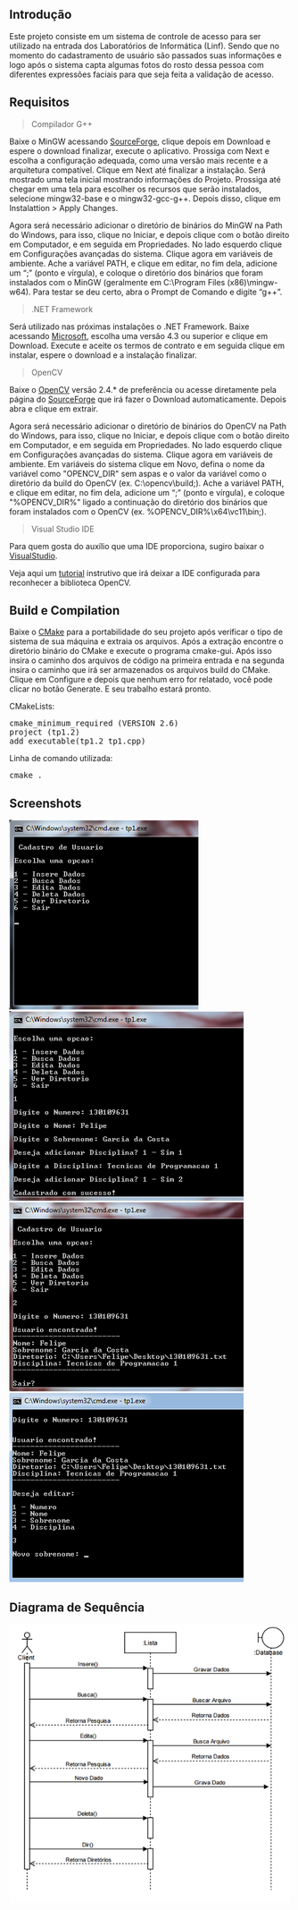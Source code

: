 <h2>Introdução</h2>

Este projeto consiste em um sistema de controle de acesso para ser utilizado na entrada dos Laboratórios de Informática (Linf). Sendo que no momento do cadastramento de usuário são passados suas informações e logo após o sistema capta algumas fotos do rosto dessa pessoa com diferentes expressões faciais para que seja feita a validação de acesso.

<h2>Requisitos</h2>

> Compilador G++

Baixe o MinGW acessando <a href="https://sourceforge.net/projects/mingw-w64/">SourceForge</a>, clique depois em Download e espere o download finalizar, execute o aplicativo. Prossiga com Next e escolha a configuração adequada, como uma versão mais recente e a arquitetura compatível. Clique em Next até finalizar a instalação. Será mostrado uma tela inicial mostrando informações do Projeto. Prossiga até chegar em uma tela para escolher os recursos que serão instalados, selecione mingw32-base e o mingw32-gcc-g++. Depois disso, clique em Instalattion > Apply Changes.

Agora será necessário adicionar o diretório de binários do MinGW na Path do Windows, para isso, clique no Iniciar, e depois clique com o botão direito em Computador, e em seguida em Propriedades. No lado esquerdo clique em Configurações avançadas do sistema. Clique agora em variáveis de ambiente. Ache a variável PATH, e clique em editar, no fim dela, adicione um “;” (ponto e vírgula), e coloque o diretório dos binários que foram instalados com o MinGW (geralmente em C:\Program Files (x86)\mingw-w64). Para testar se deu certo, abra o Prompt de Comando e digite “g++”.

> .NET Framework

Será utilizado nas próximas instalações o .NET Framework. Baixe acessando <a href="https://www.microsoft.com/net/download/framework">Microsoft</a>, escolha uma versão 4.3 ou superior e clique em Download. Execute e aceite os termos de contrato e em seguida clique em instalar, espere o download e a instalação finalizar.

> OpenCV

Baixe o <a href="http://opencv.org/releases.html">OpenCV</a> versão 2.4.* de preferência ou acesse diretamente pela página do <a href="https://sourceforge.net/projects/opencvlibrary/files/opencv-win/2.4.11/opencv-2.4.11.exe/download">SourceForge</a> que irá fazer o Download automaticamente. Depois abra e clique em extrair.

Agora será necessário adicionar o diretório de binários do OpenCV na Path do Windows, para isso, clique no Iniciar, e depois clique com o botão direito em Computador, e em seguida em Propriedades. No lado esquerdo clique em Configurações avançadas do sistema. Clique agora em variáveis de ambiente. Em variáveis do sistema clique em Novo, defina o nome da variável como "OPENCV_DIR" sem aspas e o valor da variável como o diretório da build do OpenCV (ex. C:\opencv\build;). Ache a variável PATH, e clique em editar, no fim dela, adicione um “;” (ponto e vírgula), e coloque "%OPENCV_DIR%" ligado a continuação do diretório dos binários que foram instalados com o OpenCV (ex. %OPENCV_DIR%\x64\vc11\bin;).

> Visual Studio IDE

Para quem gosta do auxílio que uma IDE proporciona, sugiro baixar o <a href="https://www.visualstudio.com/pt-br/vs/cplusplus/?rr=https%3A%2F%2Fwww.google.com.br%2F">VisualStudio</a>.

Veja aqui um <a href="http://www2.ic.uff.br/~crisnv/disciplinas/procImg/Tutorial_de_Instal_do_OpenCV.pdf">tutorial</a> instrutivo que irá deixar a IDE configurada para reconhecer a biblioteca OpenCV.

<h2>Build e Compilation</h2>

Baixe o <a href="https://cmake.org/download/">CMake</a> para a portabilidade do seu projeto após verificar o tipo de sistema de sua máquina e extraia os arquivos. Após a extração encontre o diretório binário do CMake e execute o programa cmake-gui. Após isso insira o caminho dos arquivos de código na primeira entrada e na segunda insira o caminho que irá ser armazenados os arquivos build do CMake. Clique em Configure e depois que nenhum erro for relatado, você pode clicar no botão Generate. E seu trabalho estará pronto.

CMakeLists:

<pre>cmake_minimum_required (VERSION 2.6)<br>project (tp1.2)<br>add_executable(tp1.2 tp1.cpp)</pre>

Linha de comando utilizada:

<pre>cmake .</pre>

<h2>Screenshots</h2>

<img src="ss.png" alt="ss">
<img src="ss2.png" alt="ss2">
<img src="ss3.png" alt="ss3">
<img src="ss4.png" alt="ss4">

<h2>Diagrama de Sequência</h2>

<img src="diagram.png" alt="diagram">
